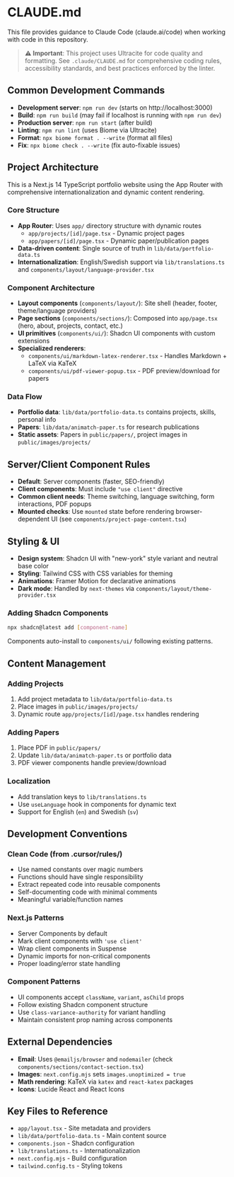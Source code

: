# CLAUDE.md

This file provides guidance to Claude Code (claude.ai/code) when working with code in this repository.

> **⚠️ Important**: This project uses Ultracite for code quality and formatting. See `.claude/CLAUDE.md` for comprehensive coding rules, accessibility standards, and best practices enforced by the linter.

## Common Development Commands

- **Development server**: `npm run dev` (starts on http://localhost:3000)
- **Build**: `npm run build` (may fail if localhost is running with `npm run dev`)
- **Production server**: `npm run start` (after build)
- **Linting**: `npm run lint` (uses Biome via Ultracite)
- **Format**: `npx biome format . --write` (format all files)
- **Fix**: `npx biome check . --write` (fix auto-fixable issues)

## Project Architecture

This is a Next.js 14 TypeScript portfolio website using the App Router with comprehensive internationalization and dynamic content rendering.

### Core Structure

- **App Router**: Uses `app/` directory structure with dynamic routes
  - `app/projects/[id]/page.tsx` - Dynamic project pages
  - `app/papers/[id]/page.tsx` - Dynamic paper/publication pages
- **Data-driven content**: Single source of truth in `lib/data/portfolio-data.ts`
- **Internationalization**: English/Swedish support via `lib/translations.ts` and `components/layout/language-provider.tsx`

### Component Architecture

- **Layout components** (`components/layout/`): Site shell (header, footer, theme/language providers)
- **Page sections** (`components/sections/`): Composed into `app/page.tsx` (hero, about, projects, contact, etc.)
- **UI primitives** (`components/ui/`): Shadcn UI components with custom extensions
- **Specialized renderers**:
  - `components/ui/markdown-latex-renderer.tsx` - Handles Markdown + LaTeX via KaTeX
  - `components/ui/pdf-viewer-popup.tsx` - PDF preview/download for papers

### Data Flow

- **Portfolio data**: `lib/data/portfolio-data.ts` contains projects, skills, personal info
- **Papers**: `lib/data/animatch-paper.ts` for research publications
- **Static assets**: Papers in `public/papers/`, project images in `public/images/projects/`

## Server/Client Component Rules

- **Default**: Server components (faster, SEO-friendly)
- **Client components**: Must include `"use client"` directive
- **Common client needs**: Theme switching, language switching, form interactions, PDF popups
- **Mounted checks**: Use `mounted` state before rendering browser-dependent UI (see `components/project-page-content.tsx`)

## Styling & UI

- **Design system**: Shadcn UI with "new-york" style variant and neutral base color
- **Styling**: Tailwind CSS with CSS variables for theming
- **Animations**: Framer Motion for declarative animations
- **Dark mode**: Handled by `next-themes` via `components/layout/theme-provider.tsx`

### Adding Shadcn Components

```bash
npx shadcn@latest add [component-name]
```

Components auto-install to `components/ui/` following existing patterns.

## Content Management

### Adding Projects

1. Add project metadata to `lib/data/portfolio-data.ts`
2. Place images in `public/images/projects/`
3. Dynamic route `app/projects/[id]/page.tsx` handles rendering

### Adding Papers

1. Place PDF in `public/papers/`
2. Update `lib/data/animatch-paper.ts` or portfolio data
3. PDF viewer components handle preview/download

### Localization

- Add translation keys to `lib/translations.ts`
- Use `useLanguage` hook in components for dynamic text
- Support for English (`en`) and Swedish (`sv`)

## Development Conventions

### Clean Code (from .cursor/rules/)

- Use named constants over magic numbers
- Functions should have single responsibility
- Extract repeated code into reusable components
- Self-documenting code with minimal comments
- Meaningful variable/function names

### Next.js Patterns

- Server Components by default
- Mark client components with `'use client'`
- Wrap client components in Suspense
- Dynamic imports for non-critical components
- Proper loading/error state handling

### Component Patterns

- UI components accept `className`, `variant`, `asChild` props
- Follow existing Shadcn component structure
- Use `class-variance-authority` for variant handling
- Maintain consistent prop naming across components

## External Dependencies

- **Email**: Uses `@emailjs/browser` and `nodemailer` (check `components/sections/contact-section.tsx`)
- **Images**: `next.config.mjs` sets `images.unoptimized = true`
- **Math rendering**: KaTeX via `katex` and `react-katex` packages
- **Icons**: Lucide React and React Icons

## Key Files to Reference

- `app/layout.tsx` - Site metadata and providers
- `lib/data/portfolio-data.ts` - Main content source
- `components.json` - Shadcn configuration
- `lib/translations.ts` - Internationalization
- `next.config.mjs` - Build configuration
- `tailwind.config.ts` - Styling tokens